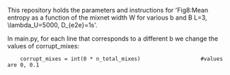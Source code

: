 This repository holds the parameters and instructions for 'Fig8:Mean entropy as a function of the mixnet width W for various b and B L=3, \lambda_U=5000, D_{e2e}=1s'.



In main.py, for each line that corresponds to a different b we change the values of corrupt_mixes:

        corrupt_mixes = int(0 * n_total_mixes)                   #values are 0, 0.1
    
